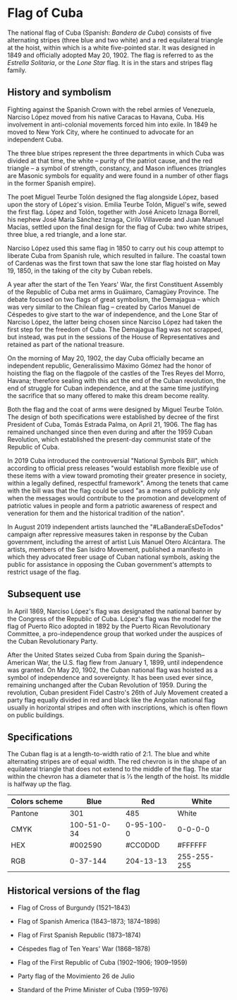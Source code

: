 # Flag of Cuba

The national flag of Cuba (Spanish: *Bandera de Cuba*) consists of five alternating stripes (three blue and two white) and a red equilateral triangle at the hoist, within which is a white five-pointed star. It was designed in 1849 and officially adopted May 20, 1902. The flag is referred to as the *Estrella Solitaria*, or the *Lone Star* flag. It is in the stars and stripes flag family.

## History and symbolism

Fighting against the Spanish Crown with the rebel armies of Venezuela, Narciso López moved from his native Caracas to Havana, Cuba. His involvement in anti-colonial movements forced him into exile. In 1849 he moved to New York City, where he continued to advocate for an independent Cuba.

The three blue stripes represent the three departments in which Cuba was divided at that time, the white – purity of the patriot cause, and the red triangle – a symbol of strength, constancy, and Mason influences (triangles are Masonic symbols for equality and were found in a number of other flags in the former Spanish empire).

The poet Miguel Teurbe Tolón designed the flag alongside López, based upon the story of López's vision. Emilia Teurbe Tolón, Miguel's wife, sewed the first flag. López and Tolón, together with José Aniceto Iznaga Borrell, his nephew José María Sánchez Iznaga, Cirilo Villaverde and Juan Manuel Macías, settled upon the final design for the flag of Cuba: two white stripes, three blue, a red triangle, and a lone star.

Narciso López used this same flag in 1850 to carry out his coup attempt to liberate Cuba from Spanish rule, which resulted in failure. The coastal town of Cardenas was the first town that saw the lone star flag hoisted on May 19, 1850, in the taking of the city by Cuban rebels.

A year after the start of the Ten Years' War, the first Constituent Assembly of the Republic of Cuba met arms in Guáimaro, Camagüey Province. The debate focused on two flags of great symbolism, the Demajagua – which was very similar to the Chilean flag – created by Carlos Manuel de Céspedes to give start to the war of independence, and the Lone Star of Narciso López, the latter being chosen since Narciso López had taken the first step for the freedom of Cuba. The Demajagua flag was not scrapped, but instead, was put in the sessions of the House of Representatives and retained as part of the national treasure.

On the morning of May 20, 1902, the day Cuba officially became an independent republic, Generalissimo Máximo Gómez had the honor of hoisting the flag on the flagpole of the castles of the Tres Reyes del Morro, Havana; therefore sealing with this act the end of the Cuban revolution, the end of struggle for Cuban independence, and at the same time justifying the sacrifice that so many offered to make this dream become reality.

Both the flag and the coat of arms were designed by Miguel Teurbe Tolón. The design of both specifications were established by decree of the first President of Cuba, Tomás Estrada Palma, on April 21, 1906. The flag has remained unchanged since then even during and after the 1959 Cuban Revolution, which established the present-day communist state of the Republic of Cuba.

In 2019 Cuba introduced the controversial "National Symbols Bill", which according to official press releases "would establish more flexible use of these items with a view toward promoting their greater presence in society, within a legally defined, respectful framework". Among the tenets that came with the bill was that the flag could be used "as a means of publicity only when the messages would contribute to the promotion and development of patriotic values in people and form a patriotic awareness of respect and veneration for them and the historical tradition of the nation".

In August 2019 independent artists launched the "#LaBanderaEsDeTodos" campaign after repressive measures taken in response by the Cuban government, including the arrest of artist Luis Manuel Otero Alcántara. The artists, members of the San Isidro Movement, published a manifesto in which they advocated freer usage of Cuban national symbols, asking the public for assistance in opposing the Cuban government's attempts to restrict usage of the flag.

## Subsequent use

In April 1869, Narciso López's flag was designated the national banner by the Congress of the Republic of Cuba. López's flag was the model for the flag of Puerto Rico adopted in 1892 by the Puerto Rican Revolutionary Committee, a pro-independence group that worked under the auspices of the Cuban Revolutionary Party.

After the United States seized Cuba from Spain during the Spanish–American War, the U.S. flag flew from January 1, 1899, until independence was granted. On May 20, 1902, the Cuban national flag was hoisted as a symbol of independence and sovereignty. It has been used ever since, remaining unchanged after the Cuban Revolution of 1959. During the revolution, Cuban president Fidel Castro's 26th of July Movement created a party flag equally divided in red and black like the Angolan national flag usually in horizontal stripes and often with inscriptions, which is often flown on public buildings.

## Specifications

The Cuban flag is at a length-to-width ratio of 2:1. The blue and white alternating stripes are of equal width. The red chevron is in the shape of an equilateral triangle that does not extend to the middle of the flag. The star within the chevron has a diameter that is 1⁄3 the length of the hoist. Its middle is halfway up the flag.

|  Colors scheme | Blue        | Red        | White       |
| -------------- | ----------- | ---------- | ----------- |
| Pantone        | 301         | 485        | White       |
| CMYK           | 100-51-0-34 | 0-95-100-0 | 0-0-0-0     |
| HEX            | #002590     | #CC0D0D    | #FFFFFF     |
| RGB            | 0-37-144    | 204-13-13  | 255-255-255 |

## Historical versions of the flag

-  Flag of Cross of Burgundy (1521–1843)

-  Flag of Spanish America (1843–1873; 1874–1898)

-  Flag of First Spanish Republic (1873–1874)

-  Céspedes flag of Ten Years' War (1868–1878)

-  Flag of the First Republic of Cuba (1902–1906; 1909–1959)

- Party flag of the Movimiento 26 de Julio

-  Standard of the Prime Minister of Cuba (1959–1976)
